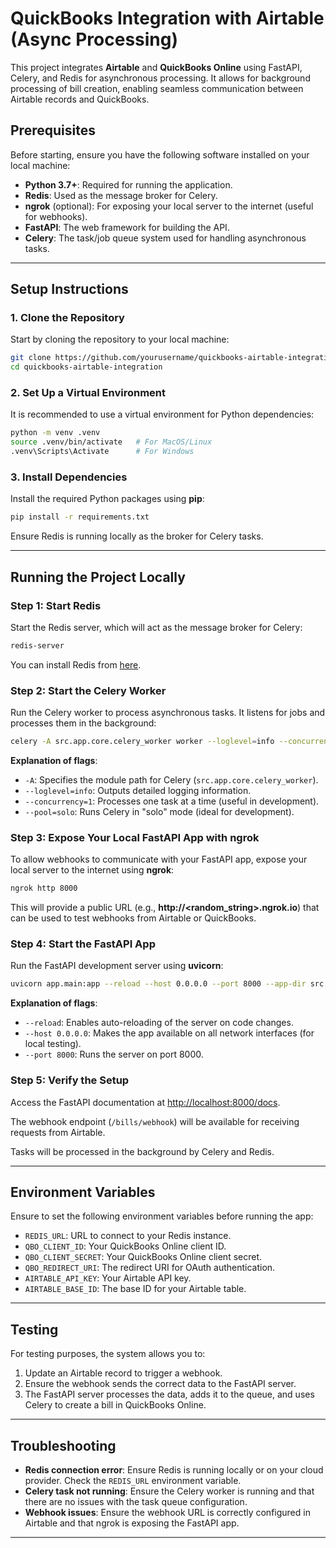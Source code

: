 
# QuickBooks Integration with Airtable (Async Processing)

This project integrates **Airtable** and **QuickBooks Online** using FastAPI, Celery, and Redis for asynchronous processing. It allows for background processing of bill creation, enabling seamless communication between Airtable records and QuickBooks.

## Prerequisites

Before starting, ensure you have the following software installed on your local machine:

- **Python 3.7+**: Required for running the application.
- **Redis**: Used as the message broker for Celery.
- **ngrok** (optional): For exposing your local server to the internet (useful for webhooks).
- **FastAPI**: The web framework for building the API.
- **Celery**: The task/job queue system used for handling asynchronous tasks.

---

## Setup Instructions

### 1. Clone the Repository

Start by cloning the repository to your local machine:

```bash
git clone https://github.com/yourusername/quickbooks-airtable-integration.git
cd quickbooks-airtable-integration
```

### 2. Set Up a Virtual Environment

It is recommended to use a virtual environment for Python dependencies:

```bash
python -m venv .venv
source .venv/bin/activate   # For MacOS/Linux
.venv\Scripts\Activate      # For Windows
```

### 3. Install Dependencies

Install the required Python packages using **pip**:

```bash
pip install -r requirements.txt
```

Ensure Redis is running locally as the broker for Celery tasks.

---

## Running the Project Locally

### Step 1: Start Redis

Start the Redis server, which will act as the message broker for Celery:

```bash
redis-server
```

You can install Redis from [here](https://redis.io/).

### Step 2: Start the Celery Worker

Run the Celery worker to process asynchronous tasks. It listens for jobs and processes them in the background:

```bash
celery -A src.app.core.celery_worker worker --loglevel=info --concurrency=1 --pool=solo
```

**Explanation of flags**:
- `-A`: Specifies the module path for Celery (`src.app.core.celery_worker`).
- `--loglevel=info`: Outputs detailed logging information.
- `--concurrency=1`: Processes one task at a time (useful in development).
- `--pool=solo`: Runs Celery in "solo" mode (ideal for development).

### Step 3: Expose Your Local FastAPI App with ngrok

To allow webhooks to communicate with your FastAPI app, expose your local server to the internet using **ngrok**:

```bash
ngrok http 8000
```

This will provide a public URL (e.g., **http://<random_string>.ngrok.io**) that can be used to test webhooks from Airtable or QuickBooks.

### Step 4: Start the FastAPI App

Run the FastAPI development server using **uvicorn**:

```bash
uvicorn app.main:app --reload --host 0.0.0.0 --port 8000 --app-dir src
```

**Explanation of flags**:
- `--reload`: Enables auto-reloading of the server on code changes.
- `--host 0.0.0.0`: Makes the app available on all network interfaces (for local testing).
- `--port 8000`: Runs the server on port 8000.

### Step 5: Verify the Setup

Access the FastAPI documentation at [http://localhost:8000/docs](http://localhost:8000/docs).

The webhook endpoint (`/bills/webhook`) will be available for receiving requests from Airtable.

Tasks will be processed in the background by Celery and Redis.

---

## Environment Variables

Ensure to set the following environment variables before running the app:

- `REDIS_URL`: URL to connect to your Redis instance.
- `QBO_CLIENT_ID`: Your QuickBooks Online client ID.
- `QBO_CLIENT_SECRET`: Your QuickBooks Online client secret.
- `QBO_REDIRECT_URI`: The redirect URI for OAuth authentication.
- `AIRTABLE_API_KEY`: Your Airtable API key.
- `AIRTABLE_BASE_ID`: The base ID for your Airtable table.

---

## Testing

For testing purposes, the system allows you to:

1. Update an Airtable record to trigger a webhook.
2. Ensure the webhook sends the correct data to the FastAPI server.
3. The FastAPI server processes the data, adds it to the queue, and uses Celery to create a bill in QuickBooks Online.

---

## Troubleshooting

- **Redis connection error**: Ensure Redis is running locally or on your cloud provider. Check the `REDIS_URL` environment variable.
- **Celery task not running**: Ensure the Celery worker is running and that there are no issues with the task queue configuration.
- **Webhook issues**: Ensure the webhook URL is correctly configured in Airtable and that ngrok is exposing the FastAPI app.

---
